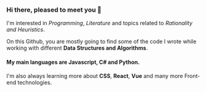 ### Hi there, pleased to meet you 👋

I'm interested in *Programming*, *Literature* and topics related to *Rationality and Heuristics*.

On this Github, you are mostly going to find some of the code I wrote while working with different **Data Structures and Algorithms**.

#### My main languages are Javascript, C# and Python.

I'm also always learning more about **CSS**, **React**, **Vue** and many more Front-end technologies.

